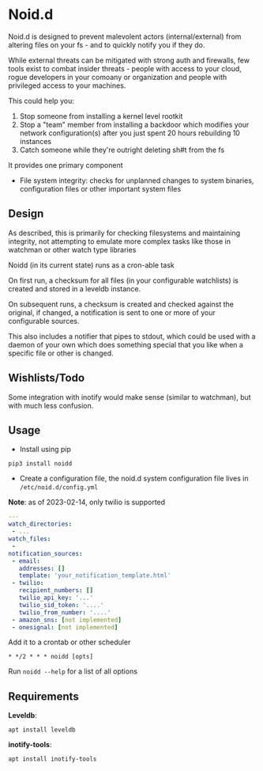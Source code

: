 # Noid.d

Noid.d is designed to prevent malevolent actors (internal/external) from altering files on your fs - and to quickly notify you if they do.

While external threats can be mitigated with strong auth and firewalls, few tools exist to combat insider threats - people with access to your cloud, rogue developers in your comoany or organization and people with privileged access to your machines.

This could help you:
1) Stop someone from installing a kernel level rootkit
2) Stop a "team" member from installing a backdoor which modifies your network configuration(s) after you just spent 20 hours rebuilding 10 instances
3) Catch someone while they're outright deleting sh#t from the fs

It provides one primary component

- File system integrity: checks for unplanned changes to system binaries, configuration files or other important system files


## Design

As described, this is primarily for checking filesystems and maintaining integrity, not attempting to emulate more complex tasks like those in watchman or other watch type libraries

Noidd (in its current state) runs as a cron-able task

On first run, a checksum for all files (in your configurable watchlists) is created and stored in a leveldb instance.

On subsequent runs, a checksum is created and checked against the original, if changed, a notification is sent to one or more of your configurable sources.

This also includes a notifier that pipes to stdout, which could be used with a daemon of your own which does something special that you like when a specific file or other is changed.


## Wishlists/Todo

Some integration with inotify would make sense (similar to watchman), but with much less confusion.

## Usage

- Install using pip

```
pip3 install noidd
```

- Create a configuration file, the noid.d system configuration file lives in `/etc/noid.d/config.yml`


**Note**: as of 2023-02-14, only twilio is supported

```yml
---
watch_directories:
 - ...
watch_files:
 - 
notification_sources:
 - email:
   addresses: []
   template: 'your_notification_template.html'
 - twilio:
   recipient_numbers: []
   twilio_api_key: '...'
   twilio_sid_token: '....'
   twilio_from_number: '....'
 - amazon_sns: [not implemented]
 - onesignal: [not implemented]
```

Add it to a crontab or other scheduler

```crontab
* */2 * * * noidd [opts]
```

Run `noidd --help` for a list of all options


## Requirements

**Leveldb**:
```
apt install leveldb
```

**inotify-tools**:

```
apt install inotify-tools
```
